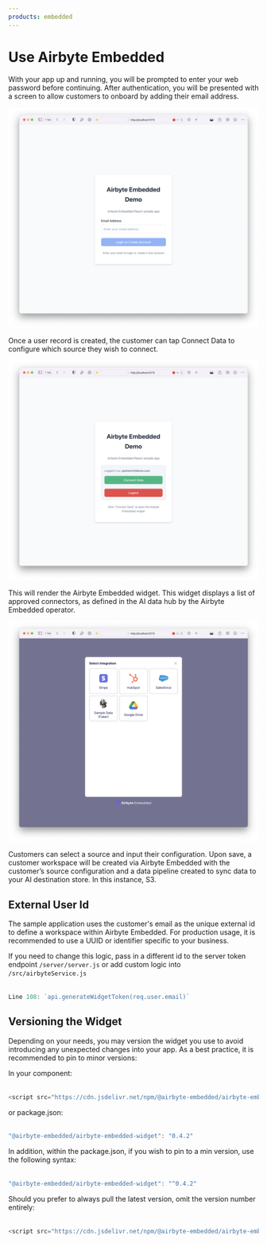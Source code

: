 ```yaml
---
products: embedded
---
```


# Use Airbyte Embedded

With your app up and running, you will be prompted to enter your web password before continuing. After authentication, you will be presented with a screen to allow customers to onboard by adding their email address.

![Embedded Sample Web app home screen.](./assets/embedded-webapp-home.png)

Once a user record is created, the customer can tap Connect Data to configure which source they wish to connect.

![Embedded Sample Web app connect screen.](./assets/embedded-webapp-connect.png)

This will render the Airbyte Embedded widget. This widget displays a list of approved connectors, as defined in the AI data hub by the Airbyte Embedded operator.

![Embedded Sample Web app widget.](./assets/embedded-webapp-widget.png)

Customers can select a source and input their configuration. Upon save, a customer workspace will be created via Airbyte Embedded with the customer’s source configuration and a data pipeline created to sync data to your AI destination store. In this instance, S3.

## External User Id

The sample application uses the customer's email as the unique external id to define a workspace within Airbyte Embedded. For production usage, it is recommended to use a UUID or identifier specific to your business.  

If you need to change this logic, pass in a different id to the server token endpoint `/server/server.js` or add custom logic into `/src/airbyteService.js`

```javascript

Line 108: `api.generateWidgetToken(req.user.email)` 

```

## Versioning the Widget

Depending on your needs, you may version the widget you use to avoid introducing any unexpected changes into your app. As a best practice, it is recommended to pin to minor versions:

In your component:

```javascript

<script src="https://cdn.jsdelivr.net/npm/@airbyte-embedded/airbyte-embedded-widget@0.4.2"></script>

```

or package.json:

```javascript

"@airbyte-embedded/airbyte-embedded-widget": "0.4.2"

```

In addition, within the package.json, if you wish to pin to a min version, use the following syntax:

```javascript

"@airbyte-embedded/airbyte-embedded-widget": "^0.4.2"

```

Should you prefer to always pull the latest version, omit the version number entirely:

```javascript

<script src="https://cdn.jsdelivr.net/npm/@airbyte-embedded/airbyte-embedded-widget"></script>

```
